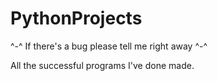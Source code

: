 # PythonProjects
^-^ If there's a bug please tell me right away ^-^

All the successful programs I've done made.
